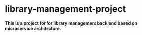 # library-management-project
#### This is a project for for library management back end based on microservice architecture.
